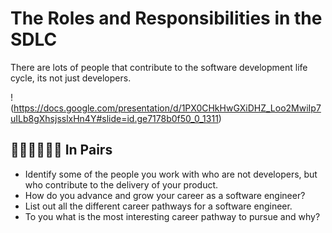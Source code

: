 # The Roles and Responsibilities in the SDLC

There are lots of people that contribute to the software development life cycle, its not just developers.

!(https://docs.google.com/presentation/d/1PX0CHkHwGXiDHZ_Loo2MwiIp7uILb8gXhsjsslxHn4Y#slide=id.ge7178b0f50_0_1311)

## 👩🏾‍💻🧑🏽‍💻 In Pairs

* Identify some of the people you work with who are not developers, but who contribute to the delivery of your product.
* How do you advance and grow your career as a software engineer?
* List out all the different career pathways for a software engineer.
* To you what is the most interesting career pathway to pursue and why?
